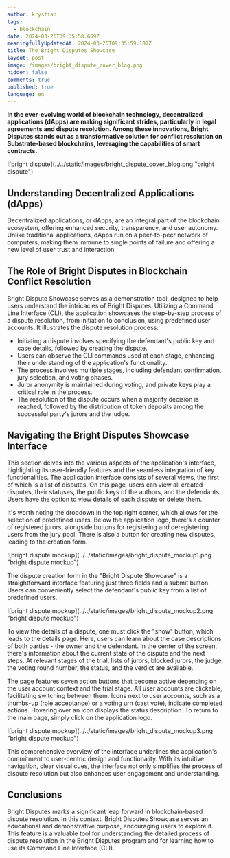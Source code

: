 ```yaml
---
author: krystian
tags:
  - blockchain
date: 2024-03-26T09:35:58.659Z
meaningfullyUpdatedAt: 2024-03-26T09:35:59.187Z
title: The Bright Disputes Showcase
layout: post
image: /images/bright_dispute_cover_blog.png
hidden: false
comments: true
published: true
language: en
---
```

**In the ever-evolving world of blockchain technology, decentralized applications (dApps) are making significant strides, particularly in legal agreements and dispute resolution. Among these innovations, Bright Disputes stands out as a transformative solution for conflict resolution on Substrate-based blockchains, leveraging the capabilities of smart contracts.**

<div className="image">![bright dispute](../../static/images/bright_dispute_cover_blog.png "bright dispute")</div>

## Understanding Decentralized Applications (dApps)

Decentralized applications, or dApps, are an integral part of the blockchain ecosystem, offering enhanced security, transparency, and user autonomy. Unlike traditional applications, dApps run on a peer-to-peer network of computers, making them immune to single points of failure and offering a new level of user trust and interaction.

## The Role of Bright Disputes in Blockchain Conflict Resolution

Bright Dispute Showcase serves as a demonstration tool, designed to help users understand the intricacies of Bright Disputes. Utilizing a Command Line Interface (CLI), the application showcases the step-by-step process of a dispute resolution, from initiation to conclusion, using predefined user accounts. It illustrates the dispute resolution process:

* Initiating a dispute involves specifying the defendant's public key and case details, followed by creating the dispute.
* Users can observe the CLI commands used at each stage, enhancing their understanding of the application's functionality.
* The process involves multiple stages, including defendant confirmation, jury selection, and voting phases.
* Juror anonymity is maintained during voting, and private keys play a critical role in the process.
* The resolution of the dispute occurs when a majority decision is reached, followed by the distribution of token deposits among the successful party's jurors and the judge.

## Navigating the Bright Disputes Showcase Interface

This section delves into the various aspects of the application's interface, highlighting its user-friendly features and the seamless integration of key functionalities. The application interface consists of several views, the first of which is a list of disputes. On this page, users can view all created disputes, their statuses, the public keys of the authors, and the defendants. Users have the option to view details of each dispute or delete them. 

It's worth noting the dropdown in the top right corner, which allows for the selection of predefined users. Below the application logo, there's a counter of registered jurors, alongside buttons for registering and deregistering users from the jury pool. There is also a button for creating new disputes, leading to the creation form.

<div className="image">![bright dispute mockup](../../static/images/bright_dispute_mockup1.png "bright dispute mockup")</div>

The dispute creation form in the "Bright Dispute Showcase" is a straightforward interface featuring just three fields and a submit button. Users can conveniently select the defendant's public key from a list of predefined users.

<div className="image">![bright dispute mockup](../../static/images/bright_dispute_mockup2.png "bright dispute mockup")</div>

To view the details of a dispute, one must click the "show" button, which leads to the details page. Here, users can learn about the case descriptions of both parties - the owner and the defendant. In the center of the screen, there's information about the current state of the dispute and the next steps. At relevant stages of the trial, lists of jurors, blocked jurors, the judge, the voting round number, the status, and the verdict are available. 

The page features seven action buttons that become active depending on the user account context and the trial stage. All user accounts are clickable, facilitating switching between them. Icons next to user accounts, such as a thumbs-up (role acceptance) or a voting urn (cast vote), indicate completed actions. Hovering over an icon displays the status description. To return to the main page, simply click on the application logo.

<div className="image">![bright dispute mockup](../../static/images/bright_dispute_mockup3.png "bright dispute mockup")</div>

This comprehensive overview of the interface underlines the application's commitment to user-centric design and functionality. With its intuitive navigation, clear visual cues, the interface not only simplifies the process of dispute resolution but also enhances user engagement and understanding. 

## Conclusions

Bright Disputes marks a significant leap forward in blockchain-based dispute resolution. In this context, Bright Disputes Showcase serves an educational and demonstrative purpose, encouraging users to explore it. This feature is a valuable tool for understanding the detailed process of dispute resolution in the Bright Disputes program and for learning how to use its Command Line Interface (CLI).